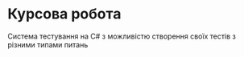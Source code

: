 # Курсова робота
Система тестування на C# з можливістю створення своїх тестів з різними типами питань
